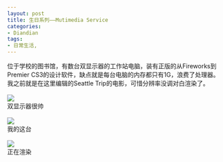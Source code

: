 ```yaml
---
layout: post
title: 生日系列——Mutimedia Service
categories:
- Diandian
tags:
- 日常生活, 
---
```

位于学校的图书馆，有数台双显示器的工作站电脑，装有正版的从Fireworks到Premier CS3的设计软件，缺点就是每台电脑的内存都只有1G，浪费了处理器。我之前就是在这里编辑的Seattle Trip的电影，可惜分辨率没调对白渲染了。
<br />
<br />
<img src="http://m2.img.srcdd.com/farm4/d/2012/0627/10/1AFC8C53C0D52FDE8E29027ED06F9EFF_B500_900_500_375.JPEG" />
<br />双显示器很帅
<br />
<br />
<img src="http://m1.img.srcdd.com/farm4/d/2012/0627/10/4D44E7F0051454E54E82805FB3A5F90B_B500_900_500_375.JPEG" />
<br />我的这台
<br />
<br />
<img src="http://m2.img.srcdd.com/farm5/d/2012/0627/10/DD7F3EA9CA02FECDF3B46B3381DE40E8_B500_900_500_375.JPEG" />
<br />正在渲染